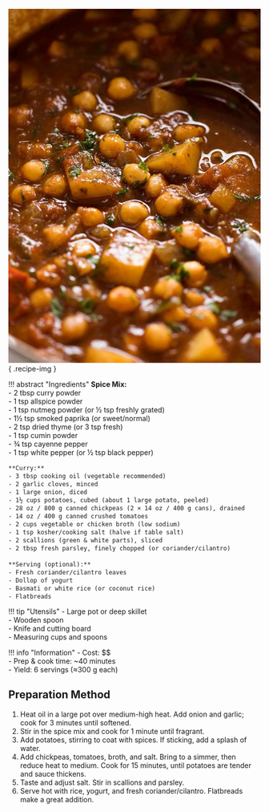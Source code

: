 ![Chickpea and Potato Curry](../images/chickpea-potato-curry.jpg){ .recipe-img }

!!! abstract "Ingredients"
    **Spice Mix:**  
    - 2 tbsp curry powder  
    - 1 tsp allspice powder  
    - 1 tsp nutmeg powder (or ½ tsp freshly grated)  
    - 1½ tsp smoked paprika (or sweet/normal)  
    - 2 tsp dried thyme (or 3 tsp fresh)  
    - 1 tsp cumin powder  
    - ¾ tsp cayenne pepper  
    - 1 tsp white pepper (or ½ tsp black pepper)  

    **Curry:**  
    - 3 tbsp cooking oil (vegetable recommended)  
    - 2 garlic cloves, minced  
    - 1 large onion, diced  
    - 1½ cups potatoes, cubed (about 1 large potato, peeled)  
    - 28 oz / 800 g canned chickpeas (2 × 14 oz / 400 g cans), drained  
    - 14 oz / 400 g canned crushed tomatoes  
    - 2 cups vegetable or chicken broth (low sodium)  
    - 1 tsp kosher/cooking salt (halve if table salt)  
    - 2 scallions (green & white parts), sliced  
    - 2 tbsp fresh parsley, finely chopped (or coriander/cilantro)  

    **Serving (optional):**  
    - Fresh coriander/cilantro leaves  
    - Dollop of yogurt  
    - Basmati or white rice (or coconut rice)  
    - Flatbreads  

!!! tip "Utensils"
    - Large pot or deep skillet  
    - Wooden spoon  
    - Knife and cutting board  
    - Measuring cups and spoons  

!!! info "Information"
    - Cost: $$  
    - Prep & cook time: ~40 minutes  
    - Yield: 6 servings (≈300 g each)  

## Preparation Method

1. Heat oil in a large pot over medium-high heat. Add onion and garlic; cook for 3 minutes until softened.  
2. Stir in the spice mix and cook for 1 minute until fragrant.  
3. Add potatoes, stirring to coat with spices. If sticking, add a splash of water.  
4. Add chickpeas, tomatoes, broth, and salt. Bring to a simmer, then reduce heat to medium. Cook for 15 minutes, until potatoes are tender and sauce thickens.  
5. Taste and adjust salt. Stir in scallions and parsley.  
6. Serve hot with rice, yogurt, and fresh coriander/cilantro. Flatbreads make a great addition.  